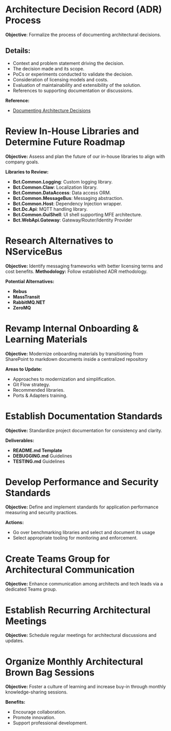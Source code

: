  # Architecture Decision Record (ADR) Process

  **Objective**: Formalize the process of documenting architectural decisions.

  ## Details:
  - Context and problem statement driving the decision.
  - The decision made and its scope.
  - PoCs or experiments conducted to validate the decision.
  - Consideration of licensing models and costs.
  - Evaluation of maintainability and extensibility of the solution.
  - References to supporting documentation or discussions.

  **Reference:**
  - [Documenting Architecture Decisions](https://cognitect.com/blog/2011/11/15/documenting-architecture-decisions)
  
  # Review In-House Libraries and Determine Future Roadmap

  **Objective:** Assess and plan the future of our in-house libraries to align with company goals.

  **Libraries to Review:**
  - **Bct.Common.Logging**: Custom logging library.
  - **Bct.Common.Claw**: Localization library.
  - **Bct.Common.DataAccess**: Data access ORM.
  - **Bct.Common.MessageBus**: Messaging abstraction.
  - **Bct.Common.Host**: Dependency Injection wrapper.
  - **Bct.Dc.Api**: MQTT handling library.
  - **Bct.Common.GuiShell**: UI shell supporting MFE architecture.
  - **Bct.WebApi.Gateway**: Gateway/Router/Identity Provider

  # Research Alternatives to NServiceBus

  **Objective:** Identify messaging frameworks with better licensing terms and cost benefits.
  **Methodology:** Follow established ADR methodology.

  **Potential Alternatives:**
  - **Rebus**
  - **MassTransit**
  - **RabbitMQ.NET**
  - **ZeroMQ**

  # Revamp Internal Onboarding & Learning Materials

  **Objective:** Modernize onboarding materials by transitioning from SharePoint to markdown documents inside a centralized repository

  **Areas to Update:**
  - Approaches to modernization and simplification.
  - Git Flow strategy.
  - Recommended libraries.
  - Ports & Adapters training.

  # Establish Documentation Standards

  **Objective:** Standardize project documentation for consistency and clarity.

  **Deliverables:**
  - **README.md Template**
  - **DEBUGGING.md** Guidelines
  - **TESTING.md** Guidelines

  # Develop Performance and Security Standards

  **Objective:** Define and implement standards for application performance measuring and security practices.

  **Actions:**
  - Go over benchmarking libraries and select and document its usage
  - Select appropriate tooling for monitoring and enforcement.



  # Create Teams Group for Architectural Communication

  **Objective:** Enhance communication among architects and tech leads via a dedicated Teams group.

  # Establish Recurring Architectural Meetings

  **Objective:** Schedule regular meetings for architectural discussions and updates.

  # Organize Monthly Architectural Brown Bag Sessions

  **Objective:** Foster a culture of learning and increase buy-in through monthly knowledge-sharing sessions.

  **Benefits:**
  - Encourage collaboration.
  - Promote innovation.
  - Support professional development.
